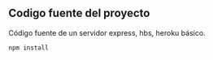 ## Codigo fuente del proyecto

Código fuente de un servidor express, hbs, heroku básico.

```
npm install
```